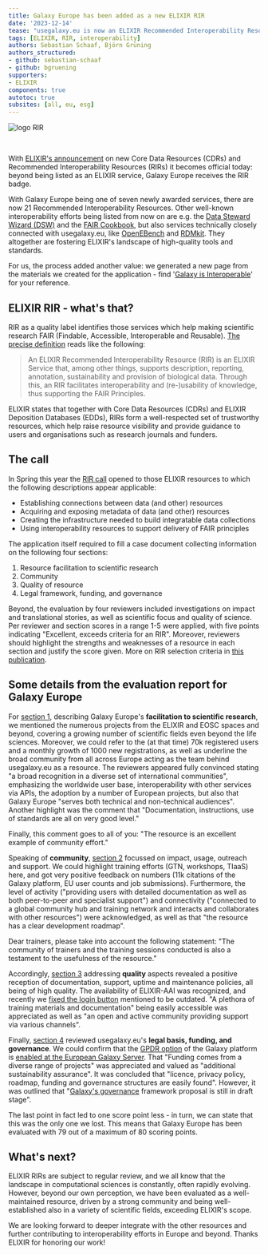 ```yaml
---
title: Galaxy Europe has been added as a new ELIXIR RIR
date: '2023-12-14'
tease: "usegalaxy.eu is now an ELIXIR Recommended Interoperability Resource!"
tags: [ELIXIR, RIR, interoperability]
authors: Sebastian Schaaf, Björn Grüning
authors_structured:
- github: sebastian-schaaf
- github: bgruening
supporters:
- ELIXIR
components: true
autotoc: true
subsites: [all, eu, esg]
---
```

<div class="float-right" style="max-width: 400px">
	
![logo RIR](/images/logos/ELIXIR_RIR_Logo.png)

</div>
<br>

With [ELIXIR's announcement](https://elixir-europe.org/news/resource-announcement-2023) on new Core Data Resources (CDRs) and Recommended Interoperability Resources (RIRs) it becomes official today: beyond being listed as an ELIXIR service, Galaxy Europe receives the RIR badge. 

With Galaxy Europe being one of seven newly awarded services, there are now 21 Recommended Interoperability Resources. Other well-known interoperability efforts being listed from now on are e.g. the [Data Steward Wizard (DSW)](https://ds-wizard.org) and the [FAIR Cookbook](https://faircookbook.elixir-europe.org/content/home.html), but also services technically closely connected with usegalaxy.eu, like [OpenEBench](https://openebench.bsc.es) and [RDMkit](https://rdmkit.elixir-europe.org). They altogether are fostering ELIXIR's landscape of high-quality tools and standards.

For us, the process added another value: we generated a new page from the materials we created for the application - find '[Galaxy is Interoperable](/fair/interoperable/)' for your reference.

## ELIXIR RIR - what's that?

RIR as a quality label identifies those services which help making scientific research FAIR (Findable, Accessible, Interoperable and Reusable). [The precise definition](https://elixir-europe.org/platforms/interoperability/rir-selection) reads like the following:

>An ELIXIR Recommended Interoperability Resource (RIR) is an ELIXIR Service that, among other things, supports description, reporting, annotation, sustainability and provision of biological data. Through this, an RIR facilitates interoperability and (re-)usability of knowledge, thus supporting the FAIR Principles.

ELIXIR states that together with Core Data Resources (CDRs) and ELIXIR Deposition Databases (EDDs), RIRs form a well-respected set of trustworthy resources, which help raise resource visibility and provide guidance to users and organisations such as research journals and funders.
	
## The call

In Spring this year the [RIR call](https://elixir-europe.org/platforms/interoperability/rirs) opened to those ELIXIR resources to which the following descriptions appear applicable:
 
 * Establishing connections between data (and other) resources
 * Acquiring and exposing metadata of data (and other) resources
 * Creating the infrastructure needed to build integratable data collections
 * Using interoperability resources to support delivery of FAIR principles

The application itself required to fill a case document collecting information on the following four sections:

1. Resource facilitation to scientific research
2. Community
3. Quality of resource
4. Legal framework, funding, and governance

Beyond, the evaluation by four reviewers included investigations on impact and translational stories, as well as scientific focus and quality of science. Per reviewer and section scores in a range 1-5 were applied, with five points indicating "Excellent, exceeds criteria for an RIR". Moreover, reviewers should highlight the strengths and weaknesses of a resource in each section and justify the score given.
More on RIR selection criteria in [this publication](https://zenodo.org/records/4249003#.ZGR-2OzMKw0).

## Some details from the evaluation report for Galaxy Europe

For [section 1](/fair/interoperable/index.md#resource-facilitation-to-scientific-research), describing Galaxy Europe's **facilitation to scientific research**, we mentioned the numerous projects from the ELIXIR and EOSC spaces and beyond, covering a growing number of scientific fields even beyond the life sciences. Moreover, we could refer to the (at that time) 70k registered users and a monthly growth of 1000 new registrations, as well as underline the broad community from all across Europe acting as the team behind usegalaxy.eu as a resource.
The reviewers appeared fully convinced stating "a broad recognition in a diverse set of international communities", emphasizing the worldwide user base, interoperability with other services via APIs, the adoption by a number of European projects, but also that Galaxy Europe "serves both technical and non-technical audiences". Another highlight was the comment that "Documentation, instructions, use of standards are all on very good level." 

Finally, this comment goes to all of you: "The resource is an excellent example of community effort."

Speaking of **community**, [section 2](/fair/interoperable/index.md#community) focussed on impact, usage, outreach and support. We could highlight training efforts (GTN, workshops, TIaaS) here, and got very positive feedback on numbers (11k citations of the Galaxy platform, EU user counts and job submissions). Furthermore, the level of activity ("providing users with detailed documentation as well as both peer-to-peer and specialist support") and connectivity ("connected to a global community hub and training network and interacts and collaborates with other resources") were acknowledged, as well as that "the resource has a clear development roadmap".

Dear trainers, please take into account the following statement: "The community of trainers and the training sessions conducted is also a testament to the usefulness of the resource."

Accordingly, [section 3](/fair/interoperable/index.md#quality-of-resource) addressing **quality** aspects revealed a positive reception of documentation, support, uptime and maintenance policies, all being of high quality. The availability of ELIXIR-AAI was recognized, and recently we [fixed the login button](https://github.com/usegalaxy-eu/galaxy/pull/206) mentioned to be outdated.
"A plethora of training materials and documentation" being easily accessible was appreciated as well as "an open and active community providing support via various channels".

Finally, [section 4](/fair/interoperable/index.md#legal-framework-funding-and-governance) reviewed usegalaxy.eu's **legal basis, funding, and governance**. We could confirm that the [GPDR option](https://docs.galaxyproject.org/en/master/admin/special_topics/gdpr_compliance.html) of the Galaxy platform is [enabled at the European Galaxy Server](https://usegalaxy-eu.github.io/gdpr/). That "Funding comes from a diverse range of projects" was appreciated and valued as "additional sustainability assurance".
It was concluded that "licence, privacy policy, roadmap, funding and governance structures are easily found". However, it was outlined that "[Galaxy's governance](https://galaxyproject.org/community/governance) framework proposal is still in draft stage".

The last point in fact led to one score point less - in turn, we can state that this was the only one we lost. This means that Galaxy Europe has been evaluated with 79 out of a maximum of 80 scoring points.

## What's next?

ELIXIR RIRs are subject to regular review, and we all know that the landscape in computational sciences is constantly, often rapidly evolving. However, beyond our own perception, we have been evaluated as a well-maintained resource, driven by a strong community and being well-established also in a variety of scientific fields, exceeding ELIXIR's scope.

We are looking forward to deeper integrate with the other resources and further contributing to interoperability efforts in Europe and beyond. Thanks ELIXIR for honoring our work!

